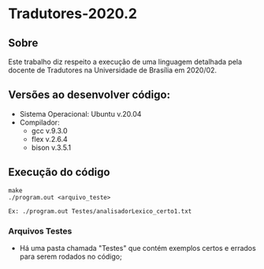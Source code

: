 # Tradutores-2020.2

## Sobre
Este trabalho diz respeito a execução de uma linguagem detalhada pela docente de Tradutores na Universidade de Brasília em 2020/02.

## Versões ao desenvolver código:
- Sistema Operacional: Ubuntu v.20.04
- Compilador: 
    - gcc v.9.3.0
    - flex v.2.6.4
    - bison v.3.5.1

## Execução do código

```
make
./program.out <arquivo_teste>

Ex: ./program.out Testes/analisadorLexico_certo1.txt

```

### Arquivos Testes
- Há uma pasta chamada "Testes" que contém exemplos certos e errados para serem rodados no código;